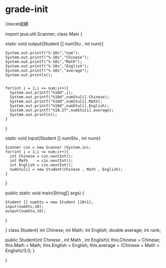 # grade-init
//excel成績

import java.util.Scanner;
class Main {
  
  
  static void output(Student [] numStu , int num){
    
    System.out.printf("%-10s","num");
    System.out.printf("%-10s","Chinese");
    System.out.printf("%-10s","Math");
    System.out.printf("%-10s","English");
    System.out.printf("%-10s","average");
    System.out.println();

    
    for(int i = 1;i <= num;i++){
      System.out.printf("%10d",i);
      System.out.printf("%10d",numStu[i].Chinese);
      System.out.printf("%10d",numStu[i].Math);
      System.out.printf("%10d",numStu[i].English);
      System.out.printf("%10.2f",numStu[i].average);
      System.out.println();
    }
  }

  static void input(Student [] numStu , int num){
    
    Scanner cin = new Scanner (System.in);
    for(int i = 1;i <= num;i++){
      int Chinese = cin.nextInt();
      int Math    = cin.nextInt();
      int English = cin.nextInt();
      numStu[i] = new Student(Chinese , Math , English);
    }
  }

  public static void main(String[] args) {
    
    
    Student [] numStu = new Student [10+1];
    input(numStu,10);
    output(numStu,10);
    

    
  }

}
class Student{
  int Chinese;
  int Math;
  int English;
  double average;
  int rank;
  
  public Student(int Chinese , int Math , int English){
    this.Chinese = Chinese;
    this.Math = Math;
    this.English = English;
    this.average = (Chinese + Math + English)/3.0; 
  }

}
